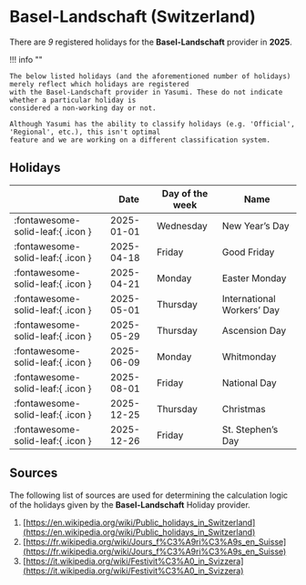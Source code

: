 # Basel-Landschaft (Switzerland)

There are _9_ registered holidays for the **Basel-Landschaft** provider in **2025**.

!!! info ""

    The below listed holidays (and the aforementioned number of holidays) merely reflect which holidays are registered
    with the Basel-Landschaft provider in Yasumi. These do not indicate whether a particular holiday is
    considered a non-working day or not.

    Although Yasumi has the ability to classify holidays (e.g. 'Official', 'Regional', etc.), this isn't optimal
    feature and we are working on a different classification system.

## Holidays

|     | Date | Day of the week | Name |
| --- | ---- | --------------- | ---- |
| :fontawesome-solid-leaf:{ .icon } | 2025-01-01 | Wednesday | New Year’s Day |
| :fontawesome-solid-leaf:{ .icon } | 2025-04-18 | Friday | Good Friday |
| :fontawesome-solid-leaf:{ .icon } | 2025-04-21 | Monday | Easter Monday |
| :fontawesome-solid-leaf:{ .icon } | 2025-05-01 | Thursday | International Workers’ Day |
| :fontawesome-solid-leaf:{ .icon } | 2025-05-29 | Thursday | Ascension Day |
| :fontawesome-solid-leaf:{ .icon } | 2025-06-09 | Monday | Whitmonday |
| :fontawesome-solid-leaf:{ .icon } | 2025-08-01 | Friday | National Day |
| :fontawesome-solid-leaf:{ .icon } | 2025-12-25 | Thursday | Christmas |
| :fontawesome-solid-leaf:{ .icon } | 2025-12-26 | Friday | St. Stephen’s Day |

## Sources

The following list of sources are used for determining the calculation logic of
the holidays given by the **Basel-Landschaft** Holiday provider.

1. [https://en.wikipedia.org/wiki/Public_holidays_in_Switzerland](https://en.wikipedia.org/wiki/Public_holidays_in_Switzerland)
1. [https://fr.wikipedia.org/wiki/Jours_f%C3%A9ri%C3%A9s_en_Suisse](https://fr.wikipedia.org/wiki/Jours_f%C3%A9ri%C3%A9s_en_Suisse)
1. [https://it.wikipedia.org/wiki/Festivit%C3%A0_in_Svizzera](https://it.wikipedia.org/wiki/Festivit%C3%A0_in_Svizzera)
